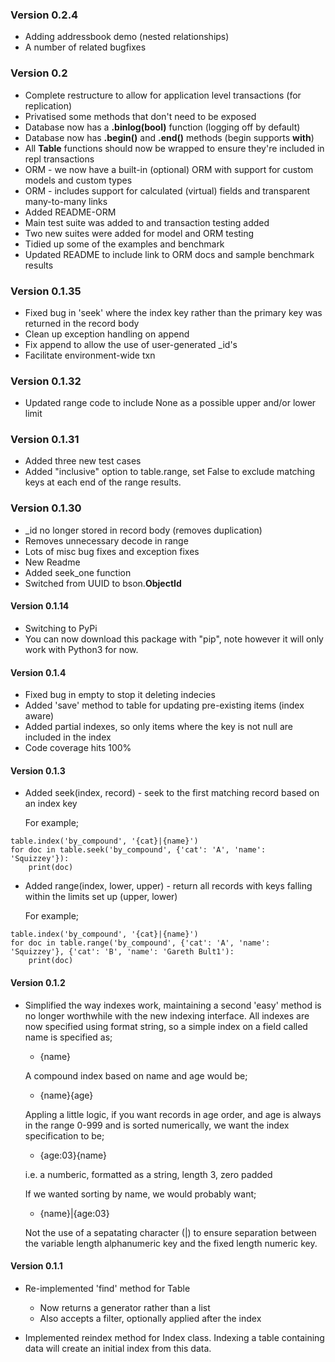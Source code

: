 ### Version 0.2.4

* Adding addressbook demo (nested relationships)
* A number of related bugfixes

### Version 0.2

* Complete restructure to allow for application level transactions (for replication)
* Privatised some methods that don't need to be exposed
* Database now has a **.binlog(bool)** function (logging off by default)
* Database now has **.begin()** and **.end()** methods (begin supports **with**)
* All **Table** functions should now be wrapped to ensure they're included in repl transactions
* ORM - we now have a built-in (optional) ORM with support for custom models and custom types
* ORM - includes support for calculated (virtual) fields and transparent many-to-many links
* Added README-ORM
* Main test suite was added to and transaction testing added
* Two new suites were added for model and ORM testing
* Tidied up some of the examples and benchmark
* Updated README to include link to ORM docs and sample benchmark results

### Version 0.1.35

* Fixed bug in 'seek' where the index key rather than the primary key was returned in the record body
* Clean up exception handling on append
* Fix append to allow the use of user-generated _id's
* Facilitate environment-wide txn

### Version 0.1.32

* Updated range code to include None as a possible upper and/or lower limit

### Version 0.1.31

* Added three new test cases
* Added "inclusive" option to table.range, set False to exclude matching keys at 
each end of the range results.

### Version 0.1.30

* _id no longer stored in record body (removes duplication)
* Removes unnecessary decode in range
* Lots of misc bug fixes and exception fixes
* New Readme
* Added seek_one function
* Switched from UUID to bson.**ObjectId**

#### Version 0.1.14

* Switching to PyPi
* You can now download this package with "pip", note however it will only work with Python3 for now.

#### Version 0.1.4

* Fixed bug in empty to stop it deleting indecies
* Added 'save' method to table for updating pre-existing items (index aware)
* Added partial indexes, so only items where the key is not null are included in the index
* Code coverage hits 100%

#### Version 0.1.3

* Added seek(index, record) - seek to the first matching record based on an index key

  For example;
```  
table.index('by_compound', '{cat}|{name}')
for doc in table.seek('by_compound', {'cat': 'A', 'name': 'Squizzey'}):
    print(doc)
```

* Added range(index, lower, upper) - return all records with keys falling within the
  limits set up (upper, lower)

  For example;
  
```  
table.index('by_compound', '{cat}|{name}')
for doc in table.range('by_compound', {'cat': 'A', 'name': 'Squizzey'}, {'cat': 'B', 'name': 'Gareth Bult1'):
    print(doc)
```

#### Version 0.1.2

* Simplified the way indexes work, maintaining a second 'easy' method is no
  longer worthwhile with the new indexing interface. All indexes are now specified
  using format string, so a simple index on a field called name is specified as;
  
  - {name}
  
  A compound index based on name and age would be;
  
  - {name}{age}
  
  Appling a little logic, if you want records in age order, and age is always in
  the range 0-999 and is sorted numerically, we want the index specification to be;
  
  - {age:03}{name}
  
  i.e. a numberic, formatted as a string, length 3, zero padded
  
  If we wanted sorting by name, we would probably want;
  
  - {name}|{age:03}
  
  Not the use of a sepatating character (|) to ensure separation between the variable 
  length alphanumeric key and the fixed length numeric key.

#### Version 0.1.1

* Re-implemented 'find' method for Table
  * Now returns a generator rather than a list
  * Also accepts a filter, optionally applied after the index
  
* Implemented reindex method for Index class.
  Indexing a table containing data will create an initial index from this data.
  

